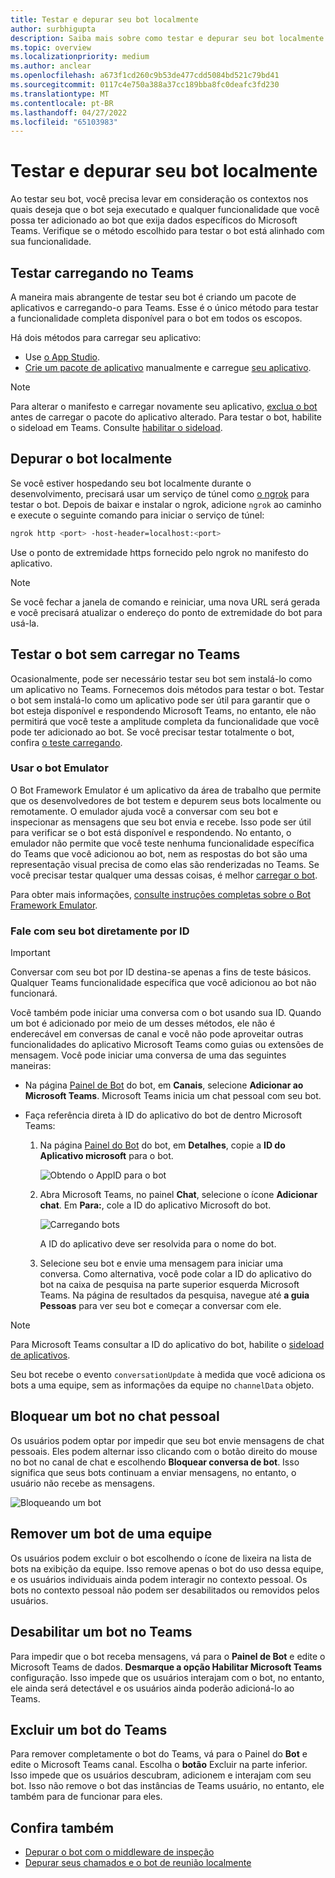 ```yaml
---
title: Testar e depurar seu bot localmente
author: surbhigupta
description: Saiba mais sobre como testar e depurar seu bot localmente com um IDE dentro do ambiente do Teams por meio do sideload, fora do Teams usando o bot emulador e conversando diretamente com o bot.
ms.topic: overview
ms.localizationpriority: medium
ms.author: anclear
ms.openlocfilehash: a673f1cd260c9b53de477cdd5084bd521c79bd41
ms.sourcegitcommit: 0117c4e750a388a37cc189bba8fc0deafc3fd230
ms.translationtype: MT
ms.contentlocale: pt-BR
ms.lasthandoff: 04/27/2022
ms.locfileid: "65103983"
---
```

# <a name="test-and-debug-your-bot-locally"></a>Testar e depurar seu bot localmente

Ao testar seu bot, você precisa levar em consideração os contextos nos quais deseja que o bot seja executado e qualquer funcionalidade que você possa ter adicionado ao bot que exija dados específicos do Microsoft Teams. Verifique se o método escolhido para testar o bot está alinhado com sua funcionalidade.

## <a name="test-by-uploading-to-teams"></a>Testar carregando no Teams

A maneira mais abrangente de testar seu bot é criando um pacote de aplicativos e carregando-o para Teams. Esse é o único método para testar a funcionalidade completa disponível para o bot em todos os escopos.

Há dois métodos para carregar seu aplicativo:

* Use [o App Studio](~/concepts/build-and-test/app-studio-overview.md).
* [Crie um pacote de aplicativo](~/concepts/build-and-test/apps-package.md) manualmente e carregue [seu aplicativo](~/concepts/deploy-and-publish/apps-upload.md).

> [!NOTE]
> Para alterar o manifesto e carregar novamente seu aplicativo, [exclua o bot](#delete-a-bot-from-teams) antes de carregar o pacote do aplicativo alterado.
> Para testar o bot, habilite o sideload em Teams. Consulte [habilitar o sideload](/microsoftteams/platform/concepts/build-and-test/prepare-your-o365-tenant#enable-custom-teams-apps-and-turn-on-custom-app-uploading).

## <a name="debug-your-bot-locally"></a>Depurar o bot localmente

Se você estiver hospedando seu bot localmente durante o desenvolvimento, precisará usar um serviço de túnel como [o ngrok](https://ngrok.com/) para testar o bot. Depois de baixar e instalar o ngrok, adicione `ngrok` ao caminho e execute o seguinte comando para iniciar o serviço de túnel:

```bash
ngrok http <port> -host-header=localhost:<port>
```

Use o ponto de extremidade https fornecido pelo ngrok no manifesto do aplicativo.

> [!NOTE]
> Se você fechar a janela de comando e reiniciar, uma nova URL será gerada e você precisará atualizar o endereço do ponto de extremidade do bot para usá-la.

## <a name="test-your-bot-without-uploading-to-teams"></a>Testar o bot sem carregar no Teams

Ocasionalmente, pode ser necessário testar seu bot sem instalá-lo como um aplicativo no Teams. Fornecemos dois métodos para testar o bot. Testar o bot sem instalá-lo como um aplicativo pode ser útil para garantir que o bot esteja disponível e respondendo Microsoft Teams, no entanto, ele não permitirá que você teste a amplitude completa da funcionalidade que você pode ter adicionado ao bot. Se você precisar testar totalmente o bot, confira [o teste carregando](#test-by-uploading-to-teams).

### <a name="use-the-bot-emulator"></a>Usar o bot Emulator

O Bot Framework Emulator é um aplicativo da área de trabalho que permite que os desenvolvedores de bot testem e depurem seus bots localmente ou remotamente. O emulador ajuda você a conversar com seu bot e inspecionar as mensagens que seu bot envia e recebe. Isso pode ser útil para verificar se o bot está disponível e respondendo. No entanto, o emulador não permite que você teste nenhuma funcionalidade específica do Teams que você adicionou ao bot, nem as respostas do bot são uma representação visual precisa de como elas são renderizadas no Teams. Se você precisar testar qualquer uma dessas coisas, é melhor [carregar o bot](#test-by-uploading-to-teams).

Para obter mais informações, [consulte instruções completas sobre o Bot Framework Emulator](/azure/bot-service/bot-service-debug-emulator?view=azure-bot-service-4.0&preserve-view=true).

### <a name="talk-to-your-bot-directly-by-id"></a>Fale com seu bot diretamente por ID

> [!Important]
> Conversar com seu bot por ID destina-se apenas a fins de teste básicos. Qualquer Teams funcionalidade específica que você adicionou ao bot não funcionará.

Você também pode iniciar uma conversa com o bot usando sua ID. Quando um bot é adicionado por meio de um desses métodos, ele não é enderecável em conversas de canal e você não pode aproveitar outras funcionalidades do aplicativo Microsoft Teams como guias ou extensões de mensagem. Você pode iniciar uma conversa de uma das seguintes maneiras:

* Na página [Painel de Bot](https://dev.botframework.com/bots) do bot, em **Canais**, selecione **Adicionar ao Microsoft Teams**. Microsoft Teams inicia um chat pessoal com seu bot.

* Faça referência direta à ID do aplicativo do bot de dentro Microsoft Teams:
   1. Na página [Painel do Bot](https://dev.botframework.com/bots) do bot, em **Detalhes**, copie a **ID do Aplicativo microsoft** para o bot.
  
      ![Obtendo o AppID para o bot](~/assets/images/bots_appid_botframework.png)
  
   2. Abra Microsoft Teams, no painel **Chat**, selecione o ícone **Adicionar chat**. Em **Para:**, cole a ID do aplicativo Microsoft do bot.
  
      ![Carregando bots](~/assets/images/bots_uploading.png)

      A ID do aplicativo deve ser resolvida para o nome do bot.

   3. Selecione seu bot e envie uma mensagem para iniciar uma conversa.
      Como alternativa, você pode colar a ID do aplicativo do bot na caixa de pesquisa na parte superior esquerda Microsoft Teams. Na página de resultados da pesquisa, navegue até **a guia Pessoas** para ver seu bot e começar a conversar com ele.

> [!Note]
> Para Microsoft Teams consultar a ID do aplicativo do bot, habilite o [sideload de aplicativos](/microsoftteams/platform/concepts/build-and-test/prepare-your-o365-tenant#enable-custom-teams-apps-and-turn-on-custom-app-uploading).

Seu bot recebe o evento `conversationUpdate` à medida que você adiciona os bots a uma equipe, sem as informações da equipe no `channelData` objeto.

## <a name="block-a-bot-in-personal-chat"></a>Bloquear um bot no chat pessoal

Os usuários podem optar por impedir que seu bot envie mensagens de chat pessoais. Eles podem alternar isso clicando com o botão direito do mouse no bot no canal de chat e escolhendo **Bloquear conversa de bot**. Isso significa que seus bots continuam a enviar mensagens, no entanto, o usuário não recebe as mensagens.

![Bloqueando um bot](~/assets/images/bots/botdisable.png)

## <a name="remove-a-bot-from-a-team"></a>Remover um bot de uma equipe

Os usuários podem excluir o bot escolhendo o ícone de lixeira na lista de bots na exibição da equipe. Isso remove apenas o bot do uso dessa equipe, e os usuários individuais ainda podem interagir no contexto pessoal. Os bots no contexto pessoal não podem ser desabilitados ou removidos pelos usuários.

## <a name="disable-a-bot-in-teams"></a>Desabilitar um bot no Teams

Para impedir que o bot receba mensagens, vá para o **Painel de Bot** e edite o Microsoft Teams de dados. **Desmarque a opção Habilitar Microsoft Teams** configuração. Isso impede que os usuários interajam com o bot, no entanto, ele ainda será detectável e os usuários ainda poderão adicioná-lo ao Teams.

## <a name="delete-a-bot-from-teams"></a>Excluir um bot do Teams

Para remover completamente o bot do Teams, vá para o Painel do **Bot** e edite o Microsoft Teams canal. Escolha o **botão** Excluir na parte inferior. Isso impede que os usuários descubram, adicionem e interajam com seu bot. Isso não remove o bot das instâncias de Teams usuário, no entanto, ele também para de funcionar para eles.

## <a name="see-also"></a>Confira também

* [Depurar o bot com o middleware de inspeção](/azure/bot-service/bot-service-debug-inspection-middleware)
* [Depurar seus chamados e o bot de reunião localmente](~/bots/calls-and-meetings/debugging-local-testing-calling-meeting-bots.md)
